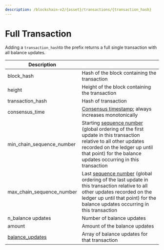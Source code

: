 ```yaml
---
description: /blockchain-v2/{asset}/transactions/{transaction_hash}
---
```


# Full Transaction

Adding a `transaction_hash`to the prefix returns a full single transaction with all balance updates.&#x20;

| Description                                  |                                                                                                                                                                                                                                                                                                                                                     |
| -------------------------------------------- | --------------------------------------------------------------------------------------------------------------------------------------------------------------------------------------------------------------------------------------------------------------------------------------------------------------------------------------------------- |
| block\_hash                                  | Hash of the block containing the transaction                                                                                                                                                                                                                                                                                                        |
| height                                       | Height of the block containing the transaction                                                                                                                                                                                                                                                                                                      |
| transaction\_hash                            | Hash of transaction                                                                                                                                                                                                                                                                                                                                 |
| consensus\_time                              | ​[Consensus timestamp](https://app.gitbook.com/@knowledge-coinmetrics/s/test-documents/\~/drafts/-MVObHsqKxAoYlUFDMjZ/atlas-overview#consensus-timestamp); always increases monotonically                                                                                                                                                           |
| min\_chain\_sequence\_number                 | Starting [sequence number](https://app.gitbook.com/@knowledge-coinmetrics/s/test-documents/\~/drafts/-MVObHsqKxAoYlUFDMjZ/atlas-overview#chain-sequencing) (global ordering of the first update in this transaction relative to all other updates recorded on the ledger up until that point) for the balance updates occurring in this transaction |
| max\_chain\_sequence\_number                 | Last [sequence number](https://app.gitbook.com/@knowledge-coinmetrics/s/test-documents/\~/drafts/-MVObHsqKxAoYlUFDMjZ/atlas-overview#chain-sequencing) (global ordering of the last update in this transaction relative to all other updates recorded on the ledger up until that point) for the balance updates occurring in this transaction      |
| n\_balance updates                           | Number of balance updates                                                                                                                                                                                                                                                                                                                           |
| amount                                       | Amount of the balance updates                                                                                                                                                                                                                                                                                                                       |
| [balance\_updates](../../balance-updates.md) | Array of balance updates for that transaction                                                                                                                                                                                                                                                                                                       |
